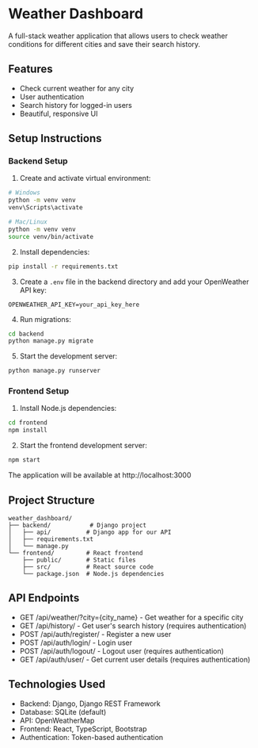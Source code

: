 # Weather Dashboard

A full-stack weather application that allows users to check weather conditions for different cities and save their search history.

## Features
- Check current weather for any city
- User authentication
- Search history for logged-in users
- Beautiful, responsive UI

## Setup Instructions

### Backend Setup
1. Create and activate virtual environment:
```bash
# Windows
python -m venv venv
venv\Scripts\activate

# Mac/Linux
python -m venv venv
source venv/bin/activate
```

2. Install dependencies:
```bash
pip install -r requirements.txt
```

3. Create a `.env` file in the backend directory and add your OpenWeather API key:
```
OPENWEATHER_API_KEY=your_api_key_here
```

4. Run migrations:
```bash
cd backend
python manage.py migrate
```

5. Start the development server:
```bash
python manage.py runserver
```

### Frontend Setup
1. Install Node.js dependencies:
```bash
cd frontend
npm install
```

2. Start the frontend development server:
```bash
npm start
```

The application will be available at http://localhost:3000

## Project Structure
```
weather_dashboard/
├── backend/           # Django project
│   ├── api/          # Django app for our API
│   ├── requirements.txt
│   └── manage.py
└── frontend/         # React frontend
    ├── public/       # Static files
    ├── src/          # React source code
    └── package.json  # Node.js dependencies
```

## API Endpoints
- GET /api/weather/?city={city_name} - Get weather for a specific city
- GET /api/history/ - Get user's search history (requires authentication)
- POST /api/auth/register/ - Register a new user
- POST /api/auth/login/ - Login user
- POST /api/auth/logout/ - Logout user (requires authentication)
- GET /api/auth/user/ - Get current user details (requires authentication)

## Technologies Used
- Backend: Django, Django REST Framework
- Database: SQLite (default)
- API: OpenWeatherMap
- Frontend: React, TypeScript, Bootstrap
- Authentication: Token-based authentication 